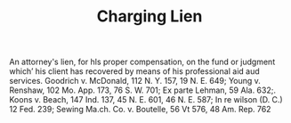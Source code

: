---
title: Charging Lien
letter: C
permalink: "/definitions/bld-charging-lien.html"
body: An attorney's lien, for hls proper compensation, on the fund or judgment which’
  his client has recovered by means of his professional aid aud services. Goodrich
  v. McDonald, 112 N. Y. 157, 19 N. E. 649; Young v. Renshaw, 102 Mo. App. 173, 76
  S. W. 701; Ex parte Lehman, 59 Ala. 632;. Koons v. Beach, 147 Ind. 137, 45 N. E.
  601, 46 N. E. 587; In re wilson (D. C.) 12 Fed. 239; Sewing Ma.ch. Co. v. Boutelle,
  56 Vt 576, 48 Am. Rep. 762
published_at: '2018-07-07'
source: Black's Law Dictionary 2nd Ed (1910)
layout: post
---